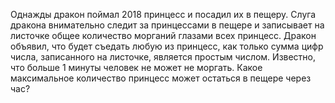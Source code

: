 Однажды дракон поймал 2018 принцесс и посадил их в пещеру. Слуга дракона внимательно следит за принцессами в пещере и записывает на листочке общее количество морганий глазами всех принцесс. Дракон объявил, что будет съедать любую из принцесс, как только сумма цифр числа, записанного на листочке, является простым числом. Известно, что больше 1 минуты человек не может не моргать. Какое максимальное количество принцесс может остаться в пещере через час?